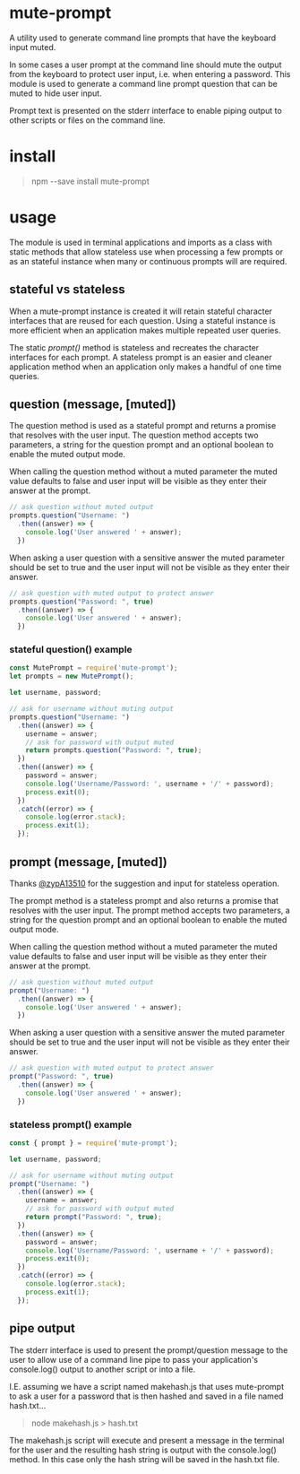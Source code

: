 # mute-prompt

A utility used to generate command line prompts that have the keyboard input muted.

In some cases a user prompt at the command line should mute the output from the
keyboard to protect user input, i.e. when entering a password. This module is used
to generate a command line prompt question that can be muted to hide user input.

Prompt text is presented on the stderr interface to enable piping output to
other scripts or files on the command line.


# install

> npm --save install mute-prompt


# usage

The module is used in terminal applications and imports as a class with static
methods that allow stateless use when processing a few prompts or as an stateful
instance when many or continuous prompts will are required.


## stateful vs stateless

When a mute-prompt instance is created it will retain stateful character interfaces
that are reused for each question. Using a stateful instance is more efficient
when an application makes multiple repeated user queries.

The static *prompt()* method is stateless and recreates the character interfaces
for each prompt. A stateless prompt is an easier and cleaner application method
when an application only makes a handful of one time queries.


## question (message, [muted])

The question method is used as a stateful prompt and returns a promise that
resolves with the user input. The question method accepts two parameters, a
string for the question prompt and an optional boolean to enable the muted
output mode.

When calling the question method without a muted parameter the muted value defaults
to false and user input will be visible as they enter their answer at the prompt.
```javascript
// ask question without muted output
prompts.question("Username: ")
  .then((answer) => {
    console.log('User answered ' + answer);
  })
```

When asking a user question with a sensitive answer the muted parameter should be
set to true and the user input will not be visible as they enter their answer.
```javascript
// ask question with muted output to protect answer
prompts.question("Password: ", true)
  .then((answer) => {
    console.log('User answered ' + answer);
  })
```


### stateful question() example

```javascript
const MutePrompt = require('mute-prompt');
let prompts = new MutePrompt();

let username, password;

// ask for username without muting output
prompts.question("Username: ")
  .then((answer) => {
    username = answer;
    // ask for password with output muted
    return prompts.question("Password: ", true);
  })
  .then((answer) => {
    password = answer;
    console.log('Username/Password: ', username + '/' + password);
    process.exit(0);
  })
  .catch((error) => {
    console.log(error.stack);
    process.exit(1);
  });
```


## prompt (message, [muted])

Thanks [@zypA13510](https://github.com/zypA13510) for the suggestion and input 
for stateless operation.

The prompt method is a stateless prompt and also returns a promise that
resolves with the user input. The prompt method accepts two parameters, a
string for the question prompt and an optional boolean to enable the muted
output mode.

When calling the question method without a muted parameter the muted value defaults
to false and user input will be visible as they enter their answer at the prompt.
```javascript
// ask question without muted output
prompt("Username: ")
  .then((answer) => {
    console.log('User answered ' + answer);
  })
```

When asking a user question with a sensitive answer the muted parameter should be
set to true and the user input will not be visible as they enter their answer.
```javascript
// ask question with muted output to protect answer
prompt("Password: ", true)
  .then((answer) => {
    console.log('User answered ' + answer);
  })
```


### stateless prompt() example

```javascript
const { prompt } = require('mute-prompt');

let username, password;

// ask for username without muting output
prompt("Username: ")
  .then((answer) => {
    username = answer;
    // ask for password with output muted
    return prompt("Password: ", true);
  })
  .then((answer) => {
    password = answer;
    console.log('Username/Password: ', username + '/' + password);
    process.exit(0);
  })
  .catch((error) => {
    console.log(error.stack);
    process.exit(1);
  });
```


## pipe output

The stderr interface is used to present the prompt/question message to the user
to allow use of a command line pipe to pass your application's console.log()
output to another script or into a file.

I.E. assuming we have a script named makehash.js that uses mute-prompt to ask a
user for a password that is then hashed and saved in a file named hash.txt...

> node makehash.js > hash.txt

The makehash.js script will execute and present a message in the terminal for
the user and the resulting hash string is output with the console.log() method.
In this case only the hash string will be saved in the hash.txt file.
